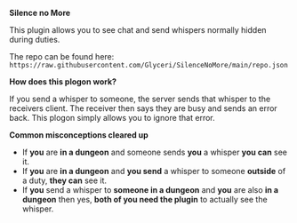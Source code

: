 **Silence no More**
 
This plugin allows you to see chat and send whispers normally hidden during duties.

The repo can be found here: `https://raw.githubusercontent.com/Glyceri/SilenceNoMore/main/repo.json`

**How does this plogon work?**

If you send a whisper to someone, the server sends that whisper to the receivers client. The receiver then says they are busy and sends an error back. This plogon simply allows you to ignore that error.

**Common misconceptions cleared up**
- If **you** are **in a dungeon** and someone sends **you** a whisper **you can** see it.
- If **you** are **in a dungeon** and **you send** a whisper to someone **outside** of a duty, **they can** see it.
- If **you** send a whisper to **someone in a dungeon** and **you** are also **in a dungeon** then yes, **both of you need the plugin** to actually see the whisper.
